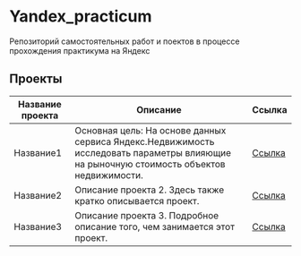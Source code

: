 # Yandex_practicum
Репозиторий самостоятельных работ и поектов в процессе прохождения практикума на Яндекс

## Проекты

| Название проекта | Описание |  Ссылка | 
| ---------------- | -------- | ------ |
| Название1        | Основная цель: На основе данных сервиса Яндекс.Недвижимость исследовать параметры влияющие на рыночную стоимость объектов недвижимости.| [Ссылка]([URL-адрес](https://github.com/trutneva-k/Yandex_practicum/blob/real_estate_analysis/real_estate_analysis.ipynb)) |
| Название2        | Описание проекта 2. Здесь также кратко описывается проект. | [Ссылка](URL-адрес) |
| Название3        | Описание проекта 3. Подробное описание того, чем занимается этот проект. | [Ссылка](URL-адрес) |


